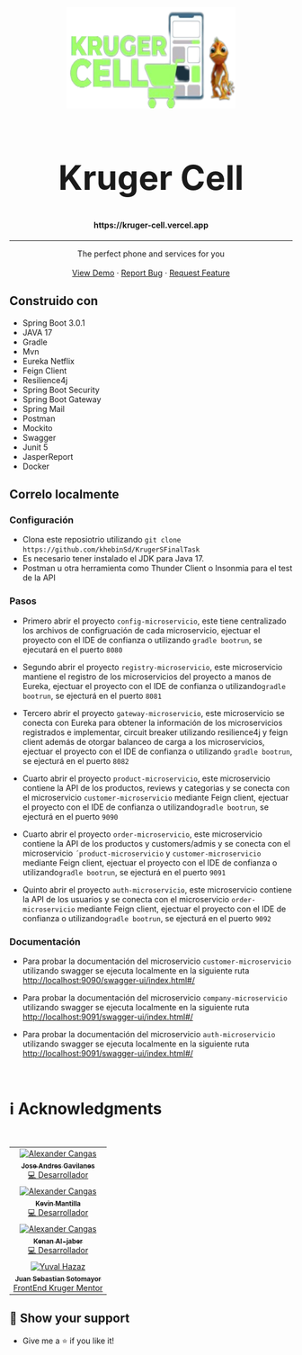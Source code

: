 <br />
<div align="center">
  <a href="https://github.com">
    <img src="./resources/img/logo.png" alt="Logo" width="300" height="180">
  </a>

  <h1 style="font-size: 60px; font-weight: 700" align="center">Kruger Cell</h1>


<h4 align="center">

  <p align="center">https://kruger-cell.vercel.app</p>

</h4>

---

  <p align="center">
    The perfect phone and services for you
    <br />
    <br />
    <a href="https://github.com/joseandresgavilanes/spotify/issues">View Demo</a>
    ·
    <a href="https://github.com/joseandresgavilanes/spotify/issues">Report Bug</a>
    ·
    <a href="https://github.com/joseandresgavilanes/spotify/issues">Request Feature</a>
  </p>
</div>

<!-- TABLE OF CONTENTS -->


## Construido con 

- Spring Boot 3.0.1
- JAVA 17
- Gradle
- Mvn
- Eureka Netflix
- Feign Client
- Resilience4j
- Spring Boot Security
- Spring Boot Gateway
- Spring Mail
- Postman
- Mockito
- Swagger
- Junit 5
- JasperReport
- Docker




## Correlo localmente

 ### Configuración

 - Clona este reposiotrio utilizando `git clone https://github.com/khebinSd/KrugerSFinalTask`
 - Es necesario tener instalado el JDK para Java 17.
 - Postman u otra herramienta como Thunder Client o Insonmia para el test de la API

 ### Pasos

 - Primero abrir el proyecto `config-microservicio`, este tiene centralizado los archivos de configruación de cada microservicio, ejectuar el proyecto con el IDE de confianza o utilizando `gradle bootrun`, se ejecutará en el puerto `8080`

 - Segundo abrir el proyecto `registry-microservicio`, este microservicio mantiene el registro de los microservicios del proyecto a manos de Eureka, ejectuar el proyecto con el IDE de confianza o utilizando`gradle bootrun`, se ejecturá en el puerto `8081`

 - Tercero abrir el proyecto `gateway-microservicio`, este microservicio se conecta con Eureka para obtener la información de los microservicios registrados e implementar, circuit breaker utilizando resilience4j y feign client además de otorgar balanceo de carga a los microservicios, ejectuar el proyecto con el IDE de confianza o utilizando `gradle bootrun`, se ejecturá en el puerto `8082`

 - Cuarto abrir el proyecto `product-microservicio`, este microservicio contiene la API  de los productos, reviews y categorias y se conecta con el microservicio `customer-microservicio` mediante Feign client, ejectuar el proyecto con el IDE de confianza o utilizando`gradle bootrun`, se ejecturá en el puerto `9090`

 - Cuarto abrir el proyecto `order-microservicio`, este microservicio contiene la API  de los productos y customers/admis y se conecta con el microservicio `´product-microservicio` y `customer-microservicio` mediante Feign client, ejectuar el proyecto con el IDE de confianza o utilizando`gradle bootrun`, se ejecturá en el puerto `9091`

 - Quinto abrir el proyecto `auth-microservicio`, este microservicio contiene la API  de los usuarios y se conecta con el microservicio `order-microservicio` mediante Feign client, ejectuar el proyecto con el IDE de confianza o utilizando`gradle bootrun`, se ejecturá en el puerto `9092`


 ### Documentación

  - Para probar la documentación del microservicio `customer-microservicio` utilizando swagger se ejecuta localmente en la siguiente ruta  [http://localhost:9090/swagger-ui/index.html#/](http://localhost:9090/swagger-ui/index.html#/)

  - Para probar la documentación del microservicio `company-microservicio` utilizando swagger se ejecuta localmente en la siguiente ruta  [http://localhost:9091/swagger-ui/index.html#/](http://localhost:9091/swagger-ui/index.html#/)

  - Para probar la documentación del microservicio `auth-microservicio` utilizando swagger se ejecuta localmente en la siguiente ruta  [http://localhost:9091/swagger-ui/index.html#/](http://localhost:9092/swagger-ui/index.html#/)


<!-- ACKNOWLEDGMENTS -->

<br/>

# ℹ️ Acknowledgments

<table>
    <tbody>
        <tr>
        <td align="center"><a href="https://github.com/joseandresgavilanes"><img src="./public/images/pepe.jpg" width="100px;" alt="Alexander Cangas"/><br /><sub><b>Jose Andres Gavilanes</b></sub></a><br /><a href="https://github.com/joseandresgavilanes" title="Code">💻 Desarrollador</a></td>
        </tr>
<tr>
        <td align="center"><a href="https://github.com/joseandresgavilanes"><img src="https://avatars.githubusercontent.com/u/33032880?v=4" width="100px;" alt="Alexander Cangas"/><br /><sub><b>Kevin Mantilla</b></sub></a><br /><a href="https://github.com/joseandresgavilanes" title="Code">💻 Desarrollador</a></td>
        </tr>
        <tr>
        <td align="center"><a href="https://github.com/joseandresgavilanes"><img src="https://avatars.githubusercontent.com/u/52118245?v=4" width="100px;" alt="Alexander Cangas"/><br /><sub><b>Kenan Al-jaber</b></sub></a><br /><a href="https://github.com/joseandresgavilanes" title="Code">💻 Desarrollador</a></td>
        </tr>
        <br/>
        <tr>
            <td align="center"><a href="https://github.com/Juanse7793"><img src="https://avatars.githubusercontent.com/u/96317674?v=4" width="100px;" alt="Yuval Hazaz"/><br /><sub><b>Juan Sebastian Sotomayor</b></sub></a><br /><a href="https://github.com/Juanse7793" title="Code">FrontEnd Kruger Mentor</a></td>
        </tr>
    </tbody>
</table>

[linkedin.js]: https://img.shields.io/badge/-LinkedIn-1C82AD?logo=LinkedIn
[linkedin-url]: https://www.linkedin.com/in/jose-andres-gavilanes-2954691b5/1
[linkedin2-url]: https://www.linkedin.com/in/jose-andres-gavilanes-2954691b5/
[linkedin3-url]: https://www.linkedin.com/in/jose-andres-gavilanes-2954691b5/
[github.js]: https://img.shields.io/badge/-GitHub-181717?logo=GitHub
[github-url]: https://github.com/joseandresgavilanes
[github2-url]: https://github.com/KenanAljaber
[github3-url]: https://github.com/khebinSd



## 🤲 Show your support

- Give me a ⭐ if you like it!
